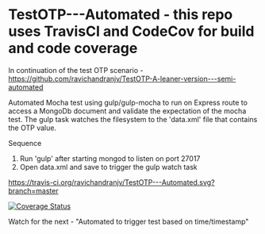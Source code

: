 # TestOTP---Automated - this repo uses TravisCI and CodeCov for build and code coverage

In continuation of the test OTP scenario - https://github.com/ravichandranjv/TestOTP-A-leaner-version---semi-automated

Automated Mocha test using gulp/gulp-mocha to run on Express route to access a MongoDb document and validate the expectation of the mocha test. The gulp task watches the filesystem to the 'data.xml' file that contains the OTP value.

Sequence
1. Run 'gulp' after starting mongod to listen on port 27017
2. Open data.xml and save to trigger the gulp watch task

https://travis-ci.org/ravichandranjv/TestOTP---Automated.svg?branch=master

[![Coverage Status](https://codecov.io/gh/ravichandranjv/TestOTP---Automated/badge.svg?branch=ravichandranjv-patch-1-travis-cache)](https://codecov.io/gh/ravichandranjv/TestOTP---Automated?branch=ravichandranjv-patch-1-travis-cache)

Watch for the next - "Automated to trigger test based on time/timestamp"
